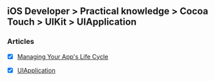## iOS Developer > Practical knowledge > Cocoa Touch > UIKit > UIApplication

### Articles
- [x] [Managing Your App's Life Cycle](https://developer.apple.com/documentation/uikit/core_app/managing_your_app_s_life_cycle)
- [x] [UIApplication](https://developer.apple.com/documentation/uikit/uiapplication)



